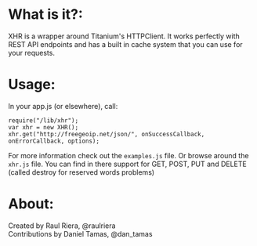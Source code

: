 # What is it?:
XHR is a wrapper around Titanium's HTTPClient. It works perfectly with REST API endpoints and has a built in cache system that you can use for your requests.

# Usage:
In your app.js (or elsewhere), call:

    require("/lib/xhr");
    var xhr = new XHR();
    xhr.get("http://freegeoip.net/json/", onSuccessCallback, onErrorCallback, options);

For more information check out the `examples.js` file. Or browse around the `xhr.js` file. You can find in there support for GET, POST, PUT and DELETE (called destroy for reserved words problems)

# About:
Created by Raul Riera, @raulriera  
Contributions by Daniel Tamas, @dan_tamas
